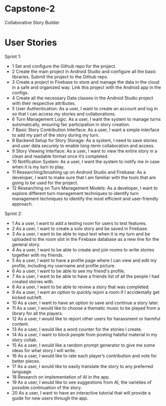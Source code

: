 # Capstone-2
Collaborative Story Builder

# User Stories
Sprint 1:
- 1	Set and configure the Github repo for the project.												
- 2	Create the main project in Android Studio and configure all the basic libraries. Submit the project to the Github repo.												
- 3	Create a project in Firebase to store and manage the data in the cloud in a safe and organized way. Link this project with the Android app in the configs. 												
- 4	Create all the necessary Data classes in the Android Studio project with their respective attributes. 												
- 5	User Authentication: As a user, I want to create an account and log in so that I can access my stories and collaborations.												
- 6	Turn Management Logic: As a user, I want the system to manage turns automatically, ensuring fair participation in story creation.												
- 7	Basic Story Contribution Interface: As a user, I want a simple interface to add my part of the story during my turn.												
- 8	Backend Setup for Story Storage: As a system, I need to save stories and user data securely to enable long-term collaboration and access.												
- 9	Story Viewing Interface: As a user, I want to view the entire story in a clean and readable format once it’s completed.												
- 10	Notification System: As a user, I want the system to notify me in case when it is my turn to play.												
- 11	Researching/brushing up on Android Studio and Firebase: As a developer, I want to make sure that I am familiar with the tools that are going to be used for the project.												
- 12	Researching on Turn Management Models: As a developer, I want to explore different turn management techniques to identify turn management techniques to identify the most efficient and user-friendly approach.												

Sprint 2:
- 1 As a user, I want to add a testing room for users to test features.		
- 2 As a user, I want to create a solo story and be saved in Firebase.		
- 3 As a user, I want to be able to input text when it is my turn and be uploaded to the room slot in the Firebase database as a new line for the general story.		
- 4 As a user, I want to be able to create and join rooms to write stories together with my friends.		
- 5 As a user, I want to have a profile page where I can view and edit my profile, including my username and profile picture.		
- 6 As a user, I want to be able to see my friend's profile.		
- 7 As a user, I want to be able to have a friends list of all the people I had created stories with.		
- 8 As a user, I want to be able to review a story that was completed.		
- 9 As a user, I want an option to quickly rejoin a room if I accidentally get kicked out/left.		
- 10 As a user, I want to have an option to save and continue a story later.		 
- 11 As a user, I would like to choose a thematic music to be played from a library for all the players.		
- 12 As a user, I would like to report other users for harassment or harmful content.		
- 13 As a user, I would like a word counter for the stories I create.		
- 14 As a user, I want to block people from posting hateful material in my story collab.		
- 15 As a user, I would like a random prompt generator to give me some ideas for what story I will write.		
- 16 As a user, I would like to rate each player’s contribution and vote for better pieces.		
- 17 As a user, I would like to easily translate the story to any preferred language.		
- 18 Research on implementation of AI in the app.		
- 19 As a user, I would like to see suggestions from AI, the varieties of possible continuation of the story.		
- 20 As a user, I want to have an interactive tutorial that will provide a guide for new users through the app.		
